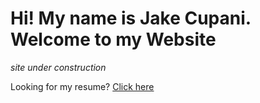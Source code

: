 # Hi! My name is Jake Cupani. Welcome to my Website

*site under construction*

Looking for my resume? [Click here](JakeCupaniResume.pdf)